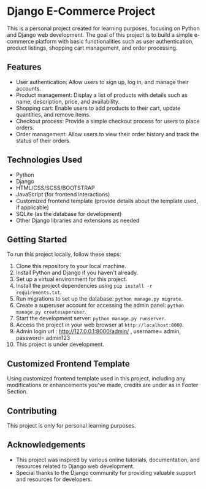 # Django E-Commerce Project
This is a personal project created for learning purposes, focusing on Python and Django web development.
The goal of this project is to build a simple e-commerce platform with basic functionalities such as user authentication, 
product listings, shopping cart management, and order processing.

## Features

- User authentication: Allow users to sign up, log in, and manage their accounts.
- Product management: Display a list of products with details such as name, description, price, and availability.
- Shopping cart: Enable users to add products to their cart, update quantities, and remove items.
- Checkout process: Provide a simple checkout process for users to place orders.
- Order management: Allow users to view their order history and track the status of their orders.

## Technologies Used

- Python
- Django
- HTML/CSS/SCSS/BOOTSTRAP
- JavaScript (for frontend interactions)
- Customized frontend template (provide details about the template used, if applicable)
- SQLite (as the database for development)
- Other Django libraries and extensions as needed

## Getting Started

To run this project locally, follow these steps:

1. Clone this repository to your local machine.
2. Install Python and Django if you haven't already.
3. Set up a virtual environment for this project.
4. Install the project dependencies using `pip install -r requirements.txt`.
5. Run migrations to set up the database: `python manage.py migrate`.
6. Create a superuser account for accessing the admin panel: `python manage.py createsuperuser`.
7. Start the development server: `python manage.py runserver`.
8. Access the project in your web browser at `http://localhost:8000`.
9. Admin login url : http://127.0.0.1:8000/admin/ , username= admin, password= admin123
10. This project is under development.

## Customized Frontend Template

Using customized frontend template used in this project, including any modifications or enhancements you've made, credits are under as in Footer Section.

## Contributing

This project is only for personal learning purposes.

## Acknowledgements

- This project was inspired by various online tutorials, documentation, and resources related to Django web development.
- Special thanks to the Django community for providing valuable support and resources for developers.
